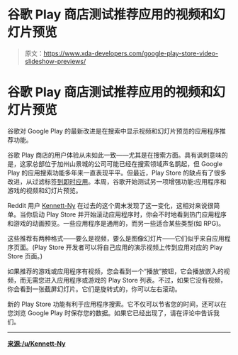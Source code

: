 # 谷歌 Play 商店测试推荐应用的视频和幻灯片预览

> 原文：<https://www.xda-developers.com/google-play-store-video-slideshow-previews/>

# 谷歌 Play 商店测试推荐应用的视频和幻灯片预览

谷歌对 Google Play 的最新改进是在搜索中显示视频和幻灯片预览的应用程序推荐功能。

谷歌 Play 商店的用户体验从未如此一致——尤其是在搜索方面。具有讽刺意味的是，这家总部位于加州山景城的公司可能已经在搜索领域声名鹊起，但 Google Play 的应用搜索功能多年来一直表现平平。但最近，Play Store 的缺点有了很多改进，从过滤标签[到即时应用](https://www.xda-developers.com/google-play-store-android-instant-apps/)。本周，谷歌开始测试另一项增强功能:应用程序和游戏的视频和幻灯片预览。

Reddit 用户 [Kennett-Ny](https://www.reddit.com/user/Kennett-Ny) 在过去的这个周末发现了这一变化，这相对来说很简单。当你启动 Play Store 并开始滚动应用程序时，你会不时地看到热门应用程序和游戏的动画预览。一些应用程序是通用的，而另一些适合某些类型(如 RPG)。

这些推荐有两种格式——要么是视频，要么是图像幻灯片——它们似乎来自应用程序页面。(Play Store 开发者可以将自己应用的演示视频上传到应用对应的 Play Store 页面。)

如果推荐的游戏或应用程序有视频，您会看到一个“播放”按钮，它会播放嵌入的视频，而无需您进入应用程序或游戏的 Play Store 列表。不过，如果它没有视频，你会看到一张截屏幻灯片。它们是旋转式的，你可以左右滚动。

新的 Play Store 功能有利于应用程序搜索。它不仅可以节省您的时间，还可以在您浏览 Google Play 时保存您的数据。如果它已经出现了，请在评论中告诉我们。

* * *

[**来源:/u/Kennett-Ny**](https://www.reddit.com/r/Android/comments/7k2ns2/google_play_is_now_showing_video_previews_within/)